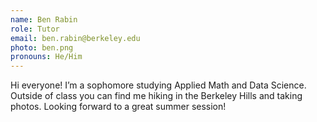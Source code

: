 ```yaml
---
name: Ben Rabin
role: Tutor
email: ben.rabin@berkeley.edu
photo: ben.png
pronouns: He/Him
---
```


Hi everyone! I’m a sophomore studying Applied Math and Data Science. Outside of class you can find me hiking in the Berkeley Hills and taking photos. Looking forward to a great summer session!
